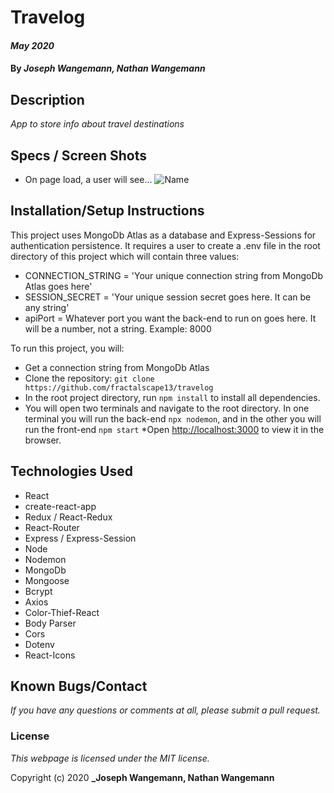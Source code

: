 # Travelog

#### _May 2020_
#### By _**Joseph Wangemann, Nathan Wangemann**_

## Description
_App to store info about travel destinations_

## Specs / Screen Shots
* On page load, a user will see...
![Name](./src/assets/image.png?raw=true "Image description")


## Installation/Setup Instructions
This project uses MongoDb Atlas as a database and Express-Sessions for authentication persistence.  It requires a user to create a .env file in the root directory of this project which will contain three values:
  * CONNECTION_STRING = 'Your unique connection string from MongoDb Atlas goes here'
  * SESSION_SECRET = 'Your unique session secret goes here. It can be any string'
  * apiPort = Whatever port you want the back-end to run on goes here. It will be a number, not a string. Example: 8000

To run this project, you will:
  * Get a connection string from MongoDb Atlas
  * Clone the repository: `git clone https://github.com/fractalscape13/travelog`
  * In the root project directory, run `npm install` to install all dependencies. 
  * You will open two terminals and navigate to the root directory.  In one terminal you will run the back-end `npx nodemon`, and in the other you will run the front-end `npm start`
  *Open [http://localhost:3000](http://localhost:3000) to view it in the browser.

## Technologies Used
* React
* create-react-app
* Redux / React-Redux
* React-Router
* Express / Express-Session
* Node
* Nodemon
* MongoDb
* Mongoose
* Bcrypt
* Axios
* Color-Thief-React
* Body Parser
* Cors
* Dotenv
* React-Icons

## Known Bugs/Contact

_If you have any questions or comments at all, please submit a pull request._

### License

*This webpage is licensed under the MIT license.*

Copyright (c) 2020 **_Joseph Wangemann, Nathan Wangemann**